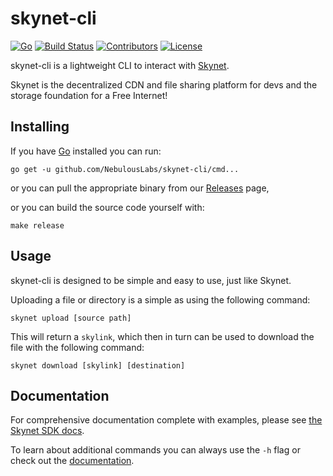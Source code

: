 # skynet-cli

[![Go](https://img.shields.io/github/go-mod/go-version/NebulousLabs/skynet-cli)](https://github.com/NebulousLabs/skynet-cli)
[![Build Status](https://img.shields.io/github/workflow/status/NebulousLabs/skynet-cli/Go)](https://github.com/NebulousLabs/skynet-cli/actions)
[![Contributors](https://img.shields.io/github/contributors/NebulousLabs/skynet-cli)](https://github.com/NebulousLabs/skynet-cli/graphs/contributors)
[![License](https://img.shields.io/github/license/NebulousLabs/skynet-cli)](https://github.com/NebulousLabs/skynet-cli)

skynet-cli is a lightweight CLI to interact with [Skynet](https://siasky.net).

Skynet is the decentralized CDN and file sharing platform for devs and the
storage foundation for a Free Internet!

## Installing

If you have [Go](https://golang.org/cmd/go/) installed you can run:

```
go get -u github.com/NebulousLabs/skynet-cli/cmd...
```

or you can pull the appropriate binary from our [Releases](https://github.com/NebulousLabs/skynet-cli/releases) page,

or you can build the source code yourself with:

```
make release
```

## Usage

skynet-cli is designed to be simple and easy to use, just like Skynet.

Uploading a file or directory is a simple as using the following command:

```shell
skynet upload [source path]
```

This will return a `skylink`, which then in turn can be used to download the
file with the following command:

```shell
skynet download [skylink] [destination]
```

## Documentation

For comprehensive documentation complete with examples, please see [the Skynet SDK docs](https://nebulouslabs.github.io/skynet-docs/?shell--cli#introduction).

To learn about additional commands you can always use the `-h` flag or check out
the [documentation](./doc).
